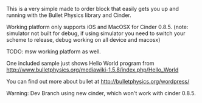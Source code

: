 This is a very simple made to order block that easily gets you up and running with the Bullet Physics library and Cinder.

Working platform only supports iOS and MacOSX for Cinder 0.8.5. (note: simulator not built for debug, if using simulator you need to switch your scheme to release, debug working on all device and macosx)

TODO: msw working platform as well.

One included sample just shows Hello World program from http://www.bulletphysics.org/mediawiki-1.5.8/index.php/Hello_World

You can find out more about bullet at http://bulletphysics.org/wordpress/

Warning: Dev Branch using new cinder, which won't work with cinder 0.8.5.
